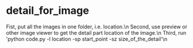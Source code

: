 # detail_for_image
Fist, put all the images in one folder, i.e. location.\n
Second, use preview or other image viewer to get the detail part location of the image.\n
Third, run 'python code.py -l location -sp start_point -sz size_of_the_detail'\n

